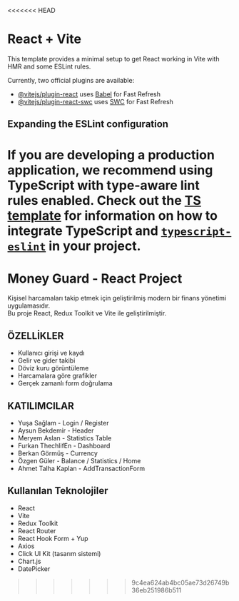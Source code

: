 <<<<<<< HEAD
# React + Vite

This template provides a minimal setup to get React working in Vite with HMR and some ESLint rules.

Currently, two official plugins are available:

- [@vitejs/plugin-react](https://github.com/vitejs/vite-plugin-react/blob/main/packages/plugin-react) uses [Babel](https://babeljs.io/) for Fast Refresh
- [@vitejs/plugin-react-swc](https://github.com/vitejs/vite-plugin-react/blob/main/packages/plugin-react-swc) uses [SWC](https://swc.rs/) for Fast Refresh

## Expanding the ESLint configuration

If you are developing a production application, we recommend using TypeScript with type-aware lint rules enabled. Check out the [TS template](https://github.com/vitejs/vite/tree/main/packages/create-vite/template-react-ts) for information on how to integrate TypeScript and [`typescript-eslint`](https://typescript-eslint.io) in your project.
=======
# Money Guard - React Project

Kişisel harcamaları takip etmek için geliştirilmiş modern bir finans yönetimi uygulamasıdır.  
Bu proje React, Redux Toolkit ve Vite ile geliştirilmiştir.

## ÖZELLİKLER

- Kullanıcı girişi ve kaydı
- Gelir ve gider takibi
- Döviz kuru görüntüleme
- Harcamalara göre grafikler
- Gerçek zamanlı form doğrulama

## KATILIMCILAR

- Yuşa Sağlam - Login / Register
- Aysun Bekdemir - Header
- Meryem Aslan - Statistics Table
- Furkan ThechlifEn - Dashboard
- Berkan Görmüş - Currency
- Özgen Güler - Balance / Statistics / Home
- Ahmet Talha Kaplan - AddTransactionForm

## Kullanılan Teknolojiler

- React
- Vite
- Redux Toolkit
- React Router
- React Hook Form + Yup
- Axios
- Click UI Kit (tasarım sistemi)
- Chart.js
- DatePicker
>>>>>>> 9c4ea624ab4bc05ae73d26749b36eb251986b511
